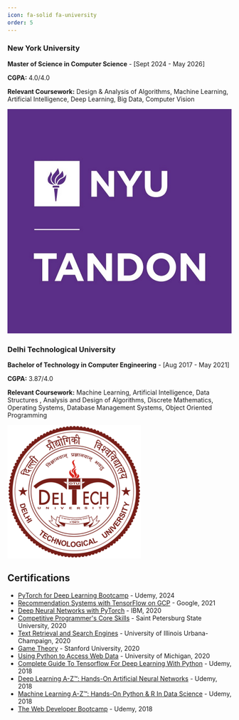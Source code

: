 ```yaml
---
icon: fa-solid fa-university
order: 5
---
```


<div class="project-card">
  <div class="project-card-content">
      <h3>New York University</h3>
      <p><b>Master of Science in Computer Science</b> - [Sept 2024 - May 2026]</p>
      <p><b>CGPA:</b> 4.0/4.0</p>
      <p><b>Relevant Coursework:</b> Design & Analysis of Algorithms, Machine Learning, Artificial Intelligence, Deep Learning, Big Data, Computer Vision</p>
  </div>
  <img src="/assets/education/nyu_tandon.jpg" alt="nyu-tandon" class="project-card-img" />
</div>

<div class="project-card">
  <div class="project-card-content">
      <h3>Delhi Technological University</h3>
      <p><strong>Bachelor of Technology in Computer Engineering</strong> - [Aug 2017 - May 2021]</p>
      <p><b>CGPA:</b> 3.87/4.0</p>
      <p><b>Relevant Coursework:</b> Machine Learning, Artificial Intelligence, Data Structures , Analysis and Design of Algorithms, Discrete Mathematics, Operating Systems, Database Management Systems, Object Oriented Programming</p>
  </div>
  <img src="/assets/education/dtu.png" alt="dtu" class="project-card-img" />
</div>


## Certifications

- [PyTorch for Deep Learning Bootcamp](http://ude.my/UC-4f79dfb6-4e7c-46f4-98ff-fa3074900b91) - Udemy, 2024
- [Recommendation Systems with TensorFlow on GCP](https://www.coursera.org/account/accomplishments/certificate/ZCVNJM9374DC) - Google, 2021
- [Deep Neural Networks with PyTorch](https://www.coursera.org/account/accomplishments/certificate/XFJA24ELH4B5) - IBM, 2020
- [Competitive Programmer's Core Skills](https://coursera.org/share/82fe2c9640df67c5425bc49ef5a7fc97) - Saint Petersburg State University, 2020
- [Text Retrieval and Search Engines](https://coursera.org/share/02914032839eab0289889fb35e701e1b) - University of Illinois Urbana-Champaign, 2020
- [Game Theory](https://coursera.org/share/445d7d8458e9ab0dbd15de68113379fb) - Stanford University, 2020
- [Using Python to Access Web Data](https://coursera.org/share/fbce91caa85b9d8fe262f8d7ee625f1f) - University of Michigan, 2020
- [Complete Guide To Tensorflow For Deep Learning With Python](http://ude.my/UC-QZB1K27T) - Udemy, 2018
- [Deep Learning A-Z™: Hands-On Artificial Neural Networks](http://ude.my/UC-DXH1KRAO) - Udemy, 2018
- [Machine Learning A-Z™: Hands-On Python & R In Data Science](http://ude.my/UC-MMFJCV0U) - Udemy, 2018
- [The Web Developer Bootcamp](http://ude.my/UC-IOSGBTKG) - Udemy, 2018
